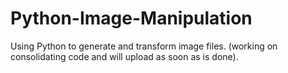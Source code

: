 # Python-Image-Manipulation
Using Python to generate and transform image files.
(working on consolidating code and will upload as soon as is done).
